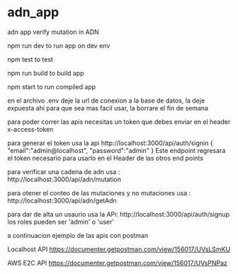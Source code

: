 # adn_app
adn app  verify mutation in ADN

npm run dev 
    to run  app on dev env
    
npm test 
    to test
    
npm run build 
    to build app
    
npm start 
    to run compiled app
    

 en el archivo .env deje la url  de conexion a la base de datos, 
 la deje expuesta ahi para que sea mas facil usar, la borrare el fin de semana

 para poder correr las apis necesitas un token que debes enviar en el header  x-access-token

 para generar el token usa la api
 http://localhost:3000/api/auth/signin
 {
    "email":"admin@localhost",
    "password":"admin"
}
Este endpoint regresara el token necesario para usarlo en el Header de las otros end points

 para verificar una cadena de adn usa :
 http://localhost:3000/api/adn/mutation

 para otener el conteo de las mutaciones y no mutaciones usa :
 http://localhost:3000/api/adn/getAdn

 para dar de alta un usaurio usa la APi:
 http://localhost:3000/api/auth/signup
 los roles pueden ser 'admin' o 'user'
  
  a continuacion ejemplo de las apis con postman
  
Localhost API
https://documenter.getpostman.com/view/156017/UVsLSmKU

AWS E2C API
https://documenter.getpostman.com/view/156017/UVsPNPaz
